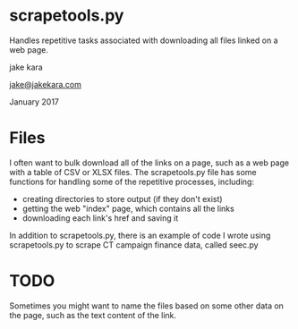 # scrapetools.py

Handles repetitive tasks associated with downloading all files linked on a
web page.

jake kara

jake@jakekara.com

January 2017

# Files

I often want to bulk download all of the links on a page, such as a web
page with a table of CSV or XLSX files. The scrapetools.py file has some
functions for handling some of the repetitive processes, including:

* creating directories to store output (if they don't exist)
* getting the web "index" page, which contains all the links
* downloading each link's href and saving it

In addition to scrapetools.py, there is an example of code I wrote using
scrapetools.py to scrape CT campaign finance data, called seec.py

# TODO

Sometimes you might want to name the files based on some other data on the
page, such as the text content of the link.
